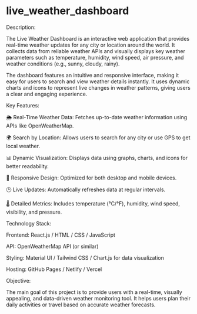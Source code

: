 # live_weather_dashboard
Description:

The Live Weather Dashboard is an interactive web application that provides real-time weather updates for any city or location around the world. It collects data from reliable weather APIs and visually displays key weather parameters such as temperature, humidity, wind speed, air pressure, and weather conditions (e.g., sunny, cloudy, rainy).

The dashboard features an intuitive and responsive interface, making it easy for users to search and view weather details instantly. It uses dynamic charts and icons to represent live changes in weather patterns, giving users a clear and engaging experience.

Key Features:

🌦️ Real-Time Weather Data: Fetches up-to-date weather information using APIs like OpenWeatherMap.

🌍 Search by Location: Allows users to search for any city or use GPS to get local weather.

📊 Dynamic Visualization: Displays data using graphs, charts, and icons for better readability.

📱 Responsive Design: Optimized for both desktop and mobile devices.

🕒 Live Updates: Automatically refreshes data at regular intervals.

🌡️ Detailed Metrics: Includes temperature (°C/°F), humidity, wind speed, visibility, and pressure.

Technology Stack:

Frontend: React.js / HTML / CSS / JavaScript

API: OpenWeatherMap API (or similar)

Styling: Material UI / Tailwind CSS / Chart.js for data visualization

Hosting: GitHub Pages / Netlify / Vercel

Objective:

The main goal of this project is to provide users with a real-time, visually appealing, and data-driven weather monitoring tool. It helps users plan their daily activities or travel based on accurate weather forecasts.

